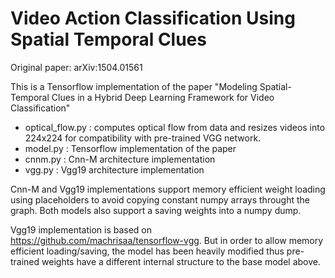 # Video Action Classification Using Spatial Temporal Clues

Original paper: arXiv:1504.01561

This is a Tensorflow implementation of the paper "Modeling Spatial-Temporal Clues in a Hybrid Deep
Learning Framework for Video Classification"

* optical_flow.py : computes optical flow from data and resizes videos into 224x224 for compatibility with pre-trained VGG network.
* model.py : Tensorflow implementation of the paper
* cnnm.py : Cnn-M architecture implementation
* vgg.py : Vgg19 architecture implementation

Cnn-M and Vgg19 implementations support memory efficient weight loading using placeholders to avoid copying constant numpy arrays  throught the graph. Both models also support a saving weights into a numpy dump.

Vgg19 implementation is based on https://github.com/machrisaa/tensorflow-vgg. But in order to allow memory efficient loading/saving, the model has been heavily modified thus pre-trained weights have a different internal structure to the base model above.
